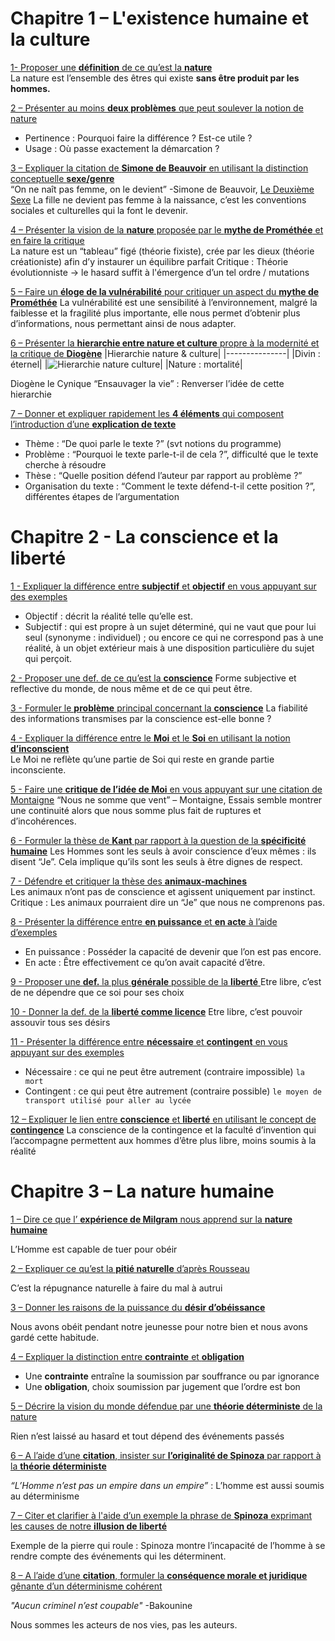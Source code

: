 # Chapitre 1 – L'existence humaine et la culture

<ins>1- Proposer une **définition** de ce qu’est la **nature**</ins>   
La nature est l’ensemble des êtres qui existe **sans être produit par les hommes.**

<ins>2 – Présenter au moins **deux problèmes** que peut soulever la notion de nature </ins>   
- Pertinence : Pourquoi faire la différence ? Est-ce utile ?
- Usage : Où passe exactement la démarcation ?

<ins>3 – Expliquer la citation de **Simone de Beauvoir** en utilisant la distinction conceptuelle **sexe/genre**</ins>   
“On ne naît pas femme, on le devient” -Simone de Beauvoir, <ins>Le Deuxième Sexe</ins>
La fille ne devient pas femme à la naissance, c’est les conventions sociales et culturelles qui la font le devenir.

<ins>4 – Présenter la vision de la **nature** proposée par le **mythe de Prométhée** et en faire la critique</ins>   
La nature est un “tableau” figé (théorie fixiste), crée par les dieux (théorie créationiste) afin d’y instaurer un 
équilibre parfait
Critique : Théorie évolutionniste → le hasard suffit à l'émergence d’un tel ordre / mutations

<ins>5 – Faire un **éloge de la vulnérabilité** pour critiquer un aspect du **mythe de Prométhée**</ins>
La vulnérabilité est une sensibilité à l’environnement, malgré la faiblesse et la fragilité plus importante, elle 
nous permet d’obtenir plus d’informations, nous permettant ainsi de nous adapter.

<ins>6 – Présenter la **hierarchie entre nature et culture** propre à la modernité et la critique de **Diogène**</ins> 
|Hierarchie nature & culture|
|---------------|
|Divin : éternel|
|![Hierarchie nature culture](https://user-images.githubusercontent.com/36168910/161285853-87bd6f83-1597-4dfb-94a6-b8ba5d5669e0.png)|
|Nature : mortalité|

Diogène le Cynique “Ensauvager la vie” : Renverser l’idée de cette hierarchie

<ins>7 – Donner et expliquer rapidement les **4 éléments** qui composent l’introduction d’une **explication de texte**</ins>   
- Thème : “De quoi parle le texte ?” (svt notions du programme)
- Problème : “Pourquoi le texte parle-t-il de cela ?”, difficulté que le texte cherche à résoudre
- Thèse : “Quelle position défend l’auteur par rapport au problème ?”
- Organisation du texte : “Comment le texte défend-t-il cette position ?”, différentes étapes de l’argumentation
# Chapitre 2 - La conscience et la liberté

<ins>1 - Expliquer la différence entre **subjectif** et **objectif** en vous appuyant sur des exemples </ins>
- Objectif : décrit la réalité telle qu’elle est.
- Subjectif : qui est propre à un sujet déterminé, qui ne vaut que pour lui seul (synonyme : individuel) ; ou encore ce qui ne correspond pas à une réalité, à un objet extérieur mais à une disposition particulière du sujet qui perçoit.

<ins>2 - Proposer une def. de ce qu’est la **conscience**</ins>
Forme subjective et reflective du monde, de nous même et de ce qui peut être.

<ins>3 - Formuler le **problème** principal concernant la **conscience**</ins>
La fiabilité des informations transmises par la conscience est-elle bonne ?

<ins>4 - Expliquer la différence entre le **Moi** et le **Soi** en utilisant la notion **d’inconscient**</ins>   
Le Moi ne reflète qu’une partie de Soi qui reste en grande partie inconsciente.

<ins>5 - Faire une **critique de l’idée de Moi** en vous appuyant sur une citation de Montaigne</ins>
“Nous ne somme que vent” – Montaigne, Essais semble montrer une continuité alors que nous somme plus fait 
de ruptures et d’incohérences.

<ins>6 - Formuler la thèse de **Kant** par rapport à la question de la **spécificité humaine**</ins>
Les Hommes sont les seuls à avoir conscience d’eux mêmes : ils disent “Je”. Cela implique qu’ils sont les seuls 
à être dignes de respect.

<ins>7 - Défendre et critiquer la thèse des **animaux-machines**</ins>   
Les animaux n’ont pas de conscience et agissent uniquement par instinct.
Critique : Les animaux pourraient dire un “Je” que nous ne comprenons pas.

<ins>8 - Présenter la différence entre **en puissance** et **en acte** à l’aide d’exemples   
- En puissance : Posséder la capacité de devenir que l’on est pas encore.
- En acte : Être effectivement ce qu’on avait capacité d’être.

<ins>9 - Proposer une **def.** la plus **générale** possible de la **liberté** </ins>
Etre libre, c’est de ne dépendre que ce soi pour ses choix
  
<ins>10 - Donner la def. de la **liberté comme licence**</ins>
Etre libre, c’est pouvoir assouvir tous ses désirs
  
<ins>11 - Présenter la différence entre **nécessaire** et **contingent** en vous appuyant sur des exemples</ins>
- Nécessaire : ce qui ne peut être autrement (contraire impossible) `la mort`
- Contingent : ce qui peut être autrement (contraire possible) `le moyen de transport utilisé pour aller au lycée`
 
<ins>12 – Expliquer le lien entre **conscience** et **liberté** en utilisant le concept de **contingence**</ins>
La conscience de la contingence et la faculté d’invention qui l’accompagne permettent aux hommes d’être plus libre, moins soumis à la réalité
  

# Chapitre 3 – La nature humaine
<ins>1 – Dire ce que l’ **expérience de Milgram** nous apprend sur la **nature humaine**</ins>

L’Homme est capable de tuer pour obéir

<ins>2 – Expliquer ce qu’est la **pitié naturelle** d’après Rousseau</ins>

C’est la répugnance naturelle à faire du mal à autrui 

<ins>3 – Donner les raisons de la puissance du **désir d’obéissance**</ins>

Nous avons obéit pendant notre jeunesse pour notre bien et nous avons gardé cette habitude.

<ins>4 – Expliquer la distinction entre **contrainte** et **obligation**</ins>

- Une **contrainte** entraîne la soumission par souffrance ou par ignorance
- Une **obligation**, choix soumission par jugement que l’ordre est bon

<ins>5 – Décrire la vision du monde défendue par une **théorie déterministe** de la nature</ins>

Rien n’est laissé au hasard et tout dépend des événements passés

<ins>6 – A l’aide d’une **citation**, insister sur **l’originalité de Spinoza** par rapport à la **théorie déterministe**</ins>

*“L’Homme n’est pas un empire dans un empire”* : L’homme est aussi soumis au déterminisme

<ins>7 – Citer et clarifier à l'aide d’un exemple la phrase de **Spinoza** exprimant les causes de notre **illusion de liberté**</ins>

Exemple de la pierre qui roule : Spinoza montre l’incapacité de l’homme à se rendre compte des événements qui les déterminent.

<ins>8 – A l’aide d’une **citation**, formuler la **conséquence morale et juridique** gênante d’un déterminisme cohérent

*"Aucun criminel n’est coupable"* -Bakounine 
  
Nous sommes les acteurs de nos vies, pas les auteurs.
